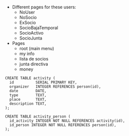 * Different pages for these users:
  + NoUser
  + NoSocio
  + ExSocio
  + SocioBajaTemporal
  + SocioActivo
  + SocioJunta
* Pages
  + root (main menu)
  + my info
  + lista de socios
  + junta directiva
  + money

```
CREATE TABLE activity (
  id          SERIAL PRIMARY KEY,
  organizer   INTEGER REFERENCES person(id),
  date        DATE,
  type        TEXT,
  place       TEXT,
  description TEXT,
);

CREATE TABLE activity_person (
  id_activity INTEGER NOT NULL REFERENCES activity(id),
  id_person INTEGER NOT NULL REFERENCES person(id),
);
```
